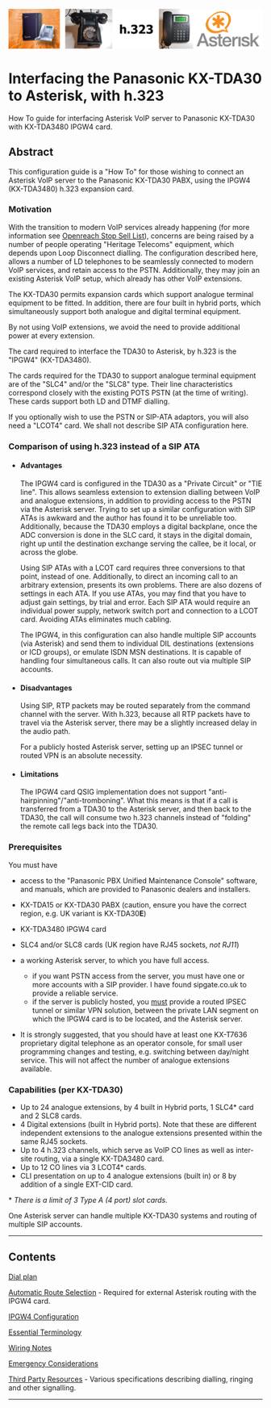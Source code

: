 ![Banner image](./banner.png)

# Interfacing the Panasonic KX-TDA30 to Asterisk, with h.323


How To guide for interfacing Asterisk VoIP server to Panasonic KX-TDA30 with KX-TDA3480 IPGW4 card.

## Abstract

This configuration guide is a "How To" for those wishing to connect an Asterisk VoIP server to the Panasonic KX-TDA30 PABX, using the IPGW4 (KX-TDA3480) h.323 expansion card.

### Motivation

With the transition to modern VoIP services already happening (for more information see [Openreach Stop Sell List](https://www.openreach.co.uk/cpportal/products/product-withdrawal/stop-sells-updates)), concerns are being raised by a number of people operating "Heritage Telecoms" equipment, which depends upon Loop Disconnect dialling.  The configuration described here, allows a number of LD telephones to be seamlessly connected to modern VoIP services, and retain access to the PSTN.  Additionally, they may join an existing Asterisk VoIP setup, which already has other VoIP extensions.

The KX-TDA30 permits expansion cards which support analogue terminal equipment to be fitted.  In addition, there are four built in hybrid ports, which simultaneously support both analogue and digital terminal equipment.

By not using VoIP extensions, we avoid the need to provide additional power at every extension.

The card required to interface the TDA30 to Asterisk, by h.323 is the "IPGW4" (KX-TDA3480).

The cards required for the TDA30 to support analogue terminal equipment are of the "SLC4" and/or the "SLC8" type.  Their line characteristics correspond closely with the existing POTS PSTN (at the time of writing).  These cards support both LD and DTMF dialling.

If you optionally wish to use the PSTN or SIP-ATA adaptors, you will also need a "LCOT4" card.  We shall not describe SIP ATA configuration here.

### Comparison of using h.323 instead of a SIP ATA

- #### Advantages
  The IPGW4 card is configured in the TDA30 as a "Private Circuit" or "TIE line".  This allows seamless extension to extension dialling between VoIP and analogue extensions, in addition to providing access to the PSTN via the Asterisk server.  Trying to set up a similar configuration with SIP ATAs is awkward and the author has found it to be unreliable too.  Additionally, because the TDA30 employs a digital backplane, once the ADC conversion is done in the SLC card, it stays in the digital domain, right up until the destination exchange serving the callee, be it local, or across the globe.

  Using SIP ATAs with a LCOT card requires three conversions to that point, instead of one.  Additionally, to direct an incoming call to an arbitrary extension, presents its own problems.  There are also dozens of settings in each ATA.  If you use ATAs, you may find that you have to adjust gain settings, by trial and error.  Each SIP ATA would require an individual power supply, network switch port and connection to a LCOT card.  Avoiding ATAs eliminates much cabling.

  The IPGW4, in this configuration can also handle multiple SIP accounts (via Asterisk) and send them to individual DIL destinations (extensions or ICD groups), or emulate ISDN MSN destinations.  It is capable of handling four simultaneous calls.  It can also route out via multiple SIP accounts.

- #### Disadvantages

  Using SIP, RTP packets may be routed separately from the command channel with the server.  With h.323, because all RTP packets have to travel via the Asterisk server, there may be a slightly increased delay in the audio path.

  For a publicly hosted Asterisk server, setting up an IPSEC tunnel or routed VPN is an absolute necessity.
  
- #### Limitations

  The IPGW4 card QSIG implementation does not support "anti-hairpinning"/"anti-tromboning".  What this means is that if a call is transferred from a TDA30 to the Asterisk server, and then back to the TDA30, the call will consume two h.323 channels instead of "folding" the remote call legs back into the TDA30.



### Prerequisites

You must have 

- access to the "Panasonic PBX Unified Maintenance Console" software, and manuals, which are provided to Panasonic dealers and installers.

- KX-TDA15 or KX-TDA30 PABX (caution, ensure you have the correct region, e.g. UK variant is KX-TDA30**E**)

- KX-TDA3480 IPGW4 card

- SLC4 and/or SLC8 cards (UK region have RJ45 sockets, *not RJ11*)

- a working Asterisk server, to which you have full access. 
  - if you want PSTN access from the server, you must have one or more accounts with a SIP provider. I have found sipgate.co.uk to provide a reliable service.
  - if the server is publicly hosted, you <ins>must</ins> provide a routed IPSEC tunnel or similar VPN solution, between the private LAN segment on which the IPGW4 card is to be located, and the Asterisk server.
- It is strongly suggested, that you should have at least one KX-T7636 proprietary digital telephone as an operator console, for small user programming changes and testing, e.g. switching between day/night service.  This will not affect the number of analogue extensions available.

### Capabilities (per KX-TDA30)

- Up to 24 analogue extensions, by 4 built in Hybrid ports, 1 SLC4* card and 2 SLC8 cards.
- 4 Digital extensions (built in Hybrid ports).  Note that these are different independent extensions to the analogue extensions presented within the same RJ45 sockets.
- Up to 4 h.323 channels, which serve as VoIP CO lines as well as inter-site routing, via a single KX-TDA3480 card.
- Up to 12 CO lines via 3 LCOT4* cards.
- CLI presentation on up to 4 analogue extensions (built in) or 8 by addition of a single EXT-CID card.

\* *There is a limit of 3 Type A (4 port) slot cards.*

One Asterisk server can handle multiple KX-TDA30 systems and routing of multiple SIP accounts.

---

## Contents

[Dial plan](./content/Dialplan.md)

[Automatic Route Selection](./content/ARS.md) - Required for external Asterisk routing with the IPGW4 card.

[IPGW4 Configuration](./content/IPGW4.md) 

[Essential Terminology](./content/Terminology.md) 

[Wiring Notes](./content/WiringNotes.md) 

[Emergency Considerations](./content/OtherConsiderations.md) 

[Third Party Resources](./Third%20Party%20Resources/README.md) - Various specifications describing dialling, ringing and other signalling.

----

